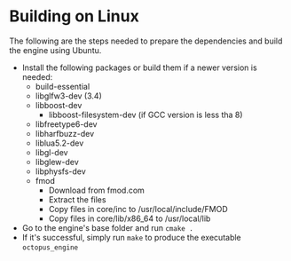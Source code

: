 # Building on Linux

The following are the steps needed to prepare the dependencies and build the engine using Ubuntu.

* Install the following packages or build them if a newer version is needed:
  * build-essential
  * libglfw3-dev (3.4)
  * libboost-dev
    * libboost-filesystem-dev (if GCC version is less tha 8)
  * libfreetype6-dev
  * libharfbuzz-dev
  * liblua5.2-dev
  * libgl-dev
  * libglew-dev
  * libphysfs-dev
  * fmod
    * Download from fmod.com
    * Extract the files
    * Copy files in core/inc to /usr/local/include/FMOD
    * Copy files in core/lib/x86_64 to /usr/local/lib
* Go to the engine's base folder and run `cmake .`
* If it's successful, simply run `make` to produce the executable `octopus_engine`
